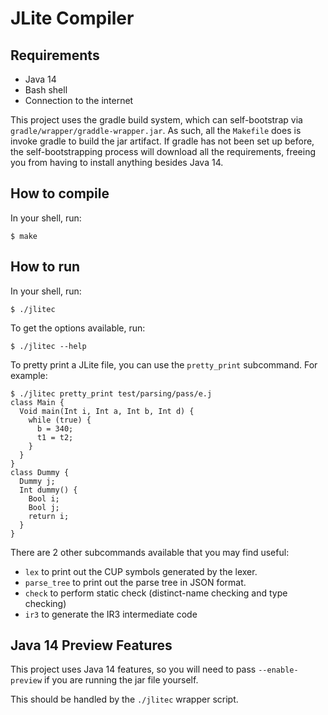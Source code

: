# JLite Compiler

## Requirements
- Java 14
- Bash shell
- Connection to the internet

This project uses the gradle build system, which can self-bootstrap via
`gradle/wrapper/graddle-wrapper.jar`.
As such, all the `Makefile` does is invoke gradle to build the jar artifact.
If gradle has not been set up before, the self-bootstrapping process will
download all the requirements, freeing you from having to install anything
besides Java 14.

## How to compile
In your shell, run:
```
$ make
```

## How to run
In your shell, run:
```
$ ./jlitec
```

To get the options available, run:
```
$ ./jlitec --help
```

To pretty print a JLite file, you can use the `pretty_print` subcommand.
For example:
```
$ ./jlitec pretty_print test/parsing/pass/e.j
class Main {
  Void main(Int i, Int a, Int b, Int d) {
    while (true) {
      b = 340;
      t1 = t2;
    }
  }
}
class Dummy {
  Dummy j;
  Int dummy() {
    Bool i;
    Bool j;
    return i;
  }
}

```

There are 2 other subcommands available that you may find useful:
- `lex` to print out the CUP symbols generated by the lexer.
- `parse_tree` to print out the parse tree in JSON format.
- `check` to perform static check (distinct-name checking and type checking)
- `ir3` to generate the IR3 intermediate code

## Java 14 Preview Features
This project uses Java 14 features, so you will need to pass `--enable-preview`
if you are running the jar file yourself.

This should be handled by the `./jlitec` wrapper script.

